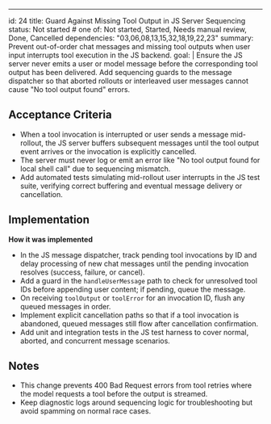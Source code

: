 ---
id: 24
title: Guard Against Missing Tool Output in JS Server Sequencing
status: Not started  # one of: Not started, Started, Needs manual review, Done, Cancelled
dependencies: "03,06,08,13,15,32,18,19,22,23"
summary: Prevent out-of-order chat messages and missing tool outputs when user input interrupts tool execution in the JS backend.
goal: |
  Ensure the JS server never emits a user or model message before the corresponding tool output has been delivered. Add sequencing guards to the message dispatcher so that aborted rollouts or interleaved user messages cannot cause "No tool output found" errors.

## Acceptance Criteria

- When a tool invocation is interrupted or user sends a message mid-rollout, the JS server buffers subsequent messages until the tool output event arrives or the invocation is explicitly cancelled.
- The server must never log or emit an error like "No tool output found for local shell call" due to sequencing mismatch.
- Add automated tests simulating mid-rollout user interrupts in the JS test suite, verifying correct buffering and eventual message delivery or cancellation.

## Implementation

**How it was implemented**  
- In the JS message dispatcher, track pending tool invocations by ID and delay processing of new chat messages until the pending invocation resolves (success, failure, or cancel).
- Add a guard in the `handleUserMessage` path to check for unresolved tool IDs before appending user content; if pending, queue the message.
- On receiving `toolOutput` or `toolError` for an invocation ID, flush any queued messages in order.
- Implement explicit cancellation paths so that if a tool invocation is abandoned, queued messages still flow after cancellation confirmation.
- Add unit and integration tests in the JS test harness to cover normal, aborted, and concurrent message scenarios.

## Notes

- This change prevents 400 Bad Request errors from tool retries where the model requests a tool before the output is streamed.
- Keep diagnostic logs around sequencing logic for troubleshooting but avoid spamming on normal race cases.
